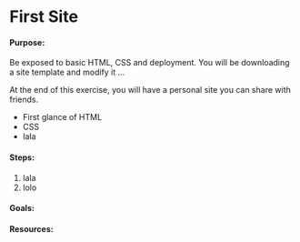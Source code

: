 # First Site

#### Purpose:

Be exposed to basic HTML, CSS and deployment. You will be downloading a site template and modify it ...

At the end of this exercise, you will have a personal site you can share with friends.

* First glance of HTML
* CSS
* lala

#### Steps:

1. lala
2. lolo

#### Goals:

#### Resources:
